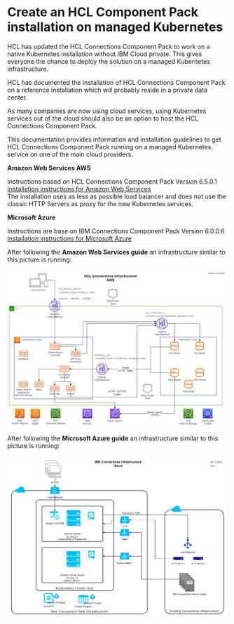 Create an HCL Component Pack installation on managed Kubernetes
==============================================================

HCL has updated the HCL Connections Component Pack to work on a native Kubernetes installation without IBM Cloud private. This gives everyone the chance to deploy the solution on a managed Kubernetes infrastructure.

HCL has documented the installation of HCL Connections Component Pack on a reference installation which will probably reside in a private data center.

As many companies are now using cloud services, using Kubernetes services out of the cloud should also be an option to host the HCL Connections Component Pack.

This documentation provides information and installation guidelines to get HCL Connections Component Pack running on a managed Kubernetes service on one of the main cloud providers.

__Amazon Web Services AWS__  

Instructions based on HCL Connections Component Pack Version 6.5.0.1  
[Installation instructions for Amazon Web Services](AWS/index.md)  
The installation uses as less as possible load balancer and does not use the classic HTTP Servers as proxy for the new Kubernetes services.
  
__Microsoft Azure__

Instructions are base on IBM Connections Component Pack Version 6.0.0.6  
[Installation instructions for Microsoft Azure](Azure/index.md)


After following the __Amazon Web Services guide__ an infrastructure similar to this picture is running:

![Connections Infrastructure AWS](images/HCL_Connections_Infratructure_AWS.png "Connections Infrastructure AWS")


After following the __Microsoft Azure guide__ an infrastructure similar to this picture is running:

![Connections Infrastructure Azure](images/ConnectionsInfrastructureAzure.png "Connections Infrastructure Azure")


